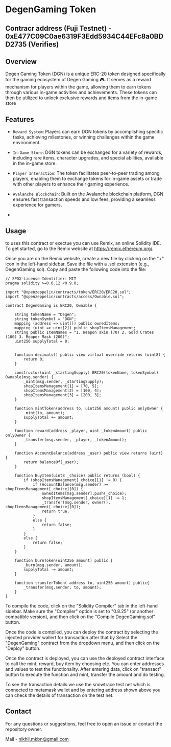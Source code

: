 # DegenGaming Token

## Contracr address (Fuji Testnet) - 0xE477C09C0ae6319F3Edd5934C44EFc8a0BDD2735 (Verifies)

## Overview

Degen Gaming Token (DGN) is a unique ERC-20 token designed specifically for the gaming ecosystem of Degen Gaming 🎮. It serves as a reward mechanism for players within the game, allowing them to earn tokens through various in-game activities and achievements. These tokens can then be utilized to unlock exclusive rewards and items from the in-game store

## Features 

- `Reward System`: Players can earn DGN tokens by accomplishing specific tasks, achieving milestones, or winning challenges within the game environment.

- `In-Game Store`: DGN tokens can be exchanged for a variety of rewards, including rare items, character upgrades, and special abilities, available in the in-game store.

- `Player Interaction`: The token facilitates peer-to-peer trading among players, enabling them to exchange tokens for in-game assets or trade with other players to enhance their gaming experience.

- `Avalanche Blockchain`: Built on the Avalanche blockchain platform, DGN ensures fast transaction speeds and low fees, providing a seamless experience for gamers.
- 
## Usage
to uses this contract or exectue you can use Remix, an online Solidity IDE. To get started, go to the Remix website at https://remix.ethereum.org/.

Once you are on the Remix website, create a new file by clicking on the "+" icon in the left-hand sidebar. Save the file with a .sol extension (e.g., DegenGaming.sol). Copy and paste the following code into the file:

```solidity
// SPDX-License-Identifier: MIT
pragma solidity >=0.6.12 <0.9.0;

import "@openzeppelin/contracts/token/ERC20/ERC20.sol";
import "@openzeppelin/contracts/access/Ownable.sol";

contract DegenGaming is ERC20, Ownable {

    string tokenName = "Degen";
    string tokenSymbol = "DGN";
    mapping (address => uint[]) public ownedItems;
    mapping (uint => uint[2]) public shopItemsManagement;
    string public ItemNames = "1. Weapon skin (70) 2. Gold Crates (100) 3. Reaper Mask (200)";
    uint256 supplyTotal = 0;


    function decimals() public view virtual override returns (uint8) {
        return 0;
    }

    constructor(uint _startingSupply) ERC20(tokenName, tokenSymbol) Ownable(msg.sender) {
        _mint(msg.sender, _startingSupply);
        shopItemsManagement[1] = [70, 5];
        shopItemsManagement[2] = [100, 4];
        shopItemsManagement[3] = [200, 3];
    }

    function mintToken(address to, uint256 amount) public onlyOwner {
        _mint(to, amount);
        supplyTotal += amount;
    }

    function reward(address _player, uint _tokenAmount) public onlyOwner {
        _transfer(msg.sender, _player, _tokenAmount);
    }

    function AccountBalance(address _user) public view returns (uint) {
        return balanceOf(_user);
    }

    function BuyItem(uint8 _choice) public returns (bool) {
        if (shopItemsManagement[_choice][1] != 0) { 
            if (AccountBalance(msg.sender) >= shopItemsManagement[_choice][0]) {
                ownedItems[msg.sender].push(_choice);
                shopItemsManagement[_choice][1] -= 1;
                _transfer(msg.sender, owner(), shopItemsManagement[_choice][0]);
                return true;
            }
            else {
                return false;
            }
        }
        else {
            return false;
        }
    }

    function burnToken(uint256 amount) public {
        _burn(msg.sender, amount);
        supplyTotal -= amount;
    }

    function transferToken( address to, uint256 amount) public{
        _transfer(msg.sender, to, amount);
    }
}
```
To compile the code, click on the "Solidity Compiler" tab in the left-hand sidebar. Make sure the "Compiler" option is set to "0.8.25" (or another compatible version), and then click on the "Compile DegenGaming.sol" button.

Once the code is compiled, you can deploy the contract by selecting the injected provider wallert for transaction after that by Select the "DegenGaming" contract from the dropdown menu, and then click on the "Deploy" button.

Once the contract is deployed, you can use the deployed contract interface to call the mint, reward, buy item by choosing etc. You can enter addresses and values to test the functionality. After entering data, click on "transact" button to execute the function and mint, transfer the amount and do testing. 

To see the transaction details we use the snowtrace test net which is connected to metamask wallet and by entering address shown above you can check the details of transaction on the test net.

## Contact
For any questions or suggestions, feel free to open an issue or contact the repository owner.

Mail - nikhil.mkbn@gmail.com
